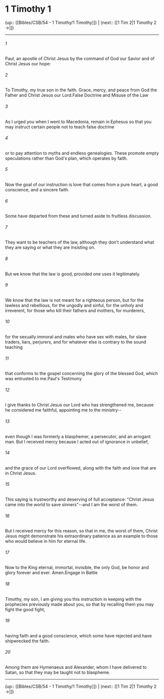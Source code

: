 # 1 Timothy 1

(up:: [[Bibles/CSB/54 - 1 Timothy/1 Timothy]]) | (next:: [[1 Tim 2|1 Timothy 2 →]])

***


###### 1 
Paul, an apostle of Christ Jesus by the command of God our Savior and of Christ Jesus our hope: 

###### 2 
To Timothy, my true son in the faith. Grace, mercy, and peace from God the Father and Christ Jesus our Lord.False Doctrine and Misuse of the Law 

###### 3 
As I urged you when I went to Macedonia, remain in Ephesus so that you may instruct certain people not to teach false doctrine 

###### 4 
or to pay attention to myths and endless genealogies. These promote empty speculations rather than God's plan, which operates by faith. 

###### 5 
Now the goal of our instruction is love that comes from a pure heart, a good conscience, and a sincere faith. 

###### 6 
Some have departed from these and turned aside to fruitless discussion. 

###### 7 
They want to be teachers of the law, although they don't understand what they are saying or what they are insisting on. 

###### 8 
But we know that the law is good, provided one uses it legitimately. 

###### 9 
We know that the law is not meant for a righteous person, but for the lawless and rebellious, for the ungodly and sinful, for the unholy and irreverent, for those who kill their fathers and mothers, for murderers, 

###### 10 
for the sexually immoral and males who have sex with males, for slave traders, liars, perjurers, and for whatever else is contrary to the sound teaching 

###### 11 
that conforms to the gospel concerning the glory of the blessed God, which was entrusted to me.Paul's Testimony 

###### 12 
I give thanks to Christ Jesus our Lord who has strengthened me, because he considered me faithful, appointing me to the ministry-- 

###### 13 
even though I was formerly a blasphemer, a persecutor, and an arrogant man. But I received mercy because I acted out of ignorance in unbelief, 

###### 14 
and the grace of our Lord overflowed, along with the faith and love that are in Christ Jesus. 

###### 15 
This saying is trustworthy and deserving of full acceptance: "Christ Jesus came into the world to save sinners"--and I am the worst of them. 

###### 16 
But I received mercy for this reason, so that in me, the worst of them, Christ Jesus might demonstrate his extraordinary patience as an example to those who would believe in him for eternal life. 

###### 17 
Now to the King eternal, immortal, invisible, the only God, be honor and glory forever and ever. Amen.Engage in Battle 

###### 18 
Timothy, my son, I am giving you this instruction in keeping with the prophecies previously made about you, so that by recalling them you may fight the good fight, 

###### 19 
having faith and a good conscience, which some have rejected and have shipwrecked the faith. 

###### 20 
Among them are Hymenaeus and Alexander, whom I have delivered to Satan, so that they may be taught not to blaspheme.

***

(up:: [[Bibles/CSB/54 - 1 Timothy/1 Timothy]]) | (next:: [[1 Tim 2|1 Timothy 2 →]])
